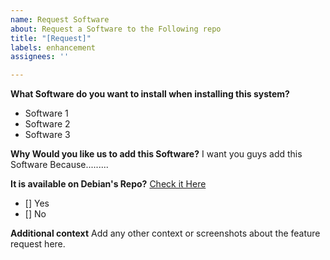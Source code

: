 ```yaml
---
name: Request Software
about: Request a Software to the Following repo
title: "[Request]"
labels: enhancement
assignees: ''

---
```


**What Software do you want to install when installing this system?**
 - Software 1
 - Software 2
 - Software 3

**Why Would you like us to add this Software?**
I want you guys add this Software Because.........

**It is available on Debian's Repo?** [Check it Here](https://www.debian.org/distrib/packages)
- [] Yes
- [] No

**Additional context**
Add any other context or screenshots about the feature request here.
